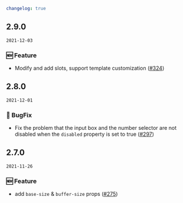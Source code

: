 ```yaml
changelog: true
```

## 2.9.0

`2021-12-03`

### 🆕 Feature

- Modify and add slots, support template customization ([#324](https://github.com/arco-design/arco-design-vue/pull/324))


## 2.8.0

`2021-12-01`

### 🐛 BugFix

- Fix the problem that the input box and the number selector are not disabled when the `disabled` property is set to true ([#297](https://github.com/arco-design/arco-design-vue/pull/297))


## 2.7.0

`2021-11-26`

### 🆕 Feature

- add `base-size` & `buffer-size` props ([#275](https://github.com/arco-design/arco-design-vue/pull/275))

